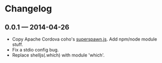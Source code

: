 # Changelog

## 0.0.1 — 2014-04-26
- Copy Apache Cordova coho's [superspawn.js](https://github.com/apache/cordova-coho/blob/c114399a7c6d03f805ffccf6b7ed74e2cb2c6b74/src/superspawn.js
). Add npm/node module stuff.
- Fix a stdio config bug.
- Replace shelljs(.which) with module 'which'.
